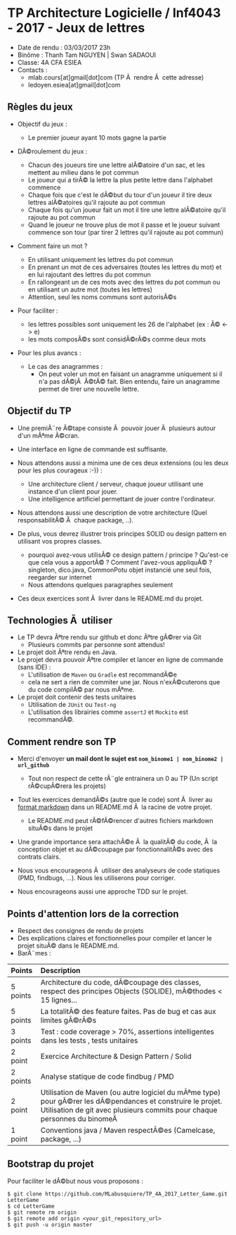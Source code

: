 # TP Architecture Logicielle / Inf4043 - 2017 - Jeux de lettres

- Date de rendu : 03/03/2017 23h
- Binôme : Thanh Tam NGUYEN | Swan SADAOUI
- Classe: 4A CFA ESIEA
- Contacts : 
  - mlab.cours[at]gmail[dot]com (TP Ã  rendre Ã  cette adresse)
  - ledoyen.esiea[at]gmail[dot]com

## Règles du jeux 

- Objectif du jeux :
  - Le premier joueur ayant 10 mots gagne la partie

- DÃ©roulement du jeux :
  - Chacun des joueurs tire une lettre alÃ©atoire d'un sac, et les mettent au milieu dans le pot commun
  - Le joueur qui a tirÃ© la lettre la plus petite lettre dans l'alphabet commence
  - Chaque fois que c'est le dÃ©but du tour d'un joueur il tire deux lettres alÃ©atoires qu'il rajoute au pot commun
  - Chaque fois qu'un joueur fait un mot il tire une lettre alÃ©atoire qu'il rajoute au pot commun
  - Quand le joueur ne trouve plus de mot il passe et le joueur suivant commence son tour (par tirer 2 lettres qu'il rajoute au pot commun)

- Comment faire un mot ?
  - En utilisant uniquement les lettres du pot commun
  - En prenant un mot de ces adversaires (toutes les lettres du mot) et en lui rajoutant des lettres du pot commun
  - En rallongeant un de ces mots avec des lettres du pot commun ou en utilisant un autre mot (toutes les lettres)
  - Attention, seul les noms communs sont autorisÃ©s

- Pour faciliter :
  - les lettres possibles sont uniquement les 26 de l'alphabet (ex : Ã© <-> e)
  - les mots composÃ©s sont considÃ©rÃ©s comme deux mots

- Pour les plus avancs :
  - Le cas des anagrammes :
    - On peut voler un mot en faisant un anagramme uniquement si il n'a pas dÃ©jÃ  Ã©tÃ© fait. Bien entendu, faire un anagramme permet de tirer une nouvelle lettre.

## Objectif du TP

- Une premiÃ¨re Ã©tape consiste Ã  pouvoir jouer Ã  plusieurs autour d'un mÃªme Ã©cran.
- Une interface en ligne de commande est suffisante.
- Nous attendons aussi a minima une de ces deux extensions (ou les deux pour les plus courageux :-)) :
  - Une architecture client / serveur, chaque joueur utilisant une instance d'un client pour jouer.
  - Une intelligence artificiel permettant de jouer contre l'ordinateur.
- Nous attendons aussi une description de votre architecture (Quel responsabilitÃ© Ã  chaque package, ..).
  
- De plus, vous devrez illustrer trois principes SOLID ou design pattern en utilisant vos propres classes. 
  - pourquoi avez-vous utilisÃ© ce design pattern / principe ? Qu'est-ce que cela vous a apportÃ© ? Comment l'avez-vous appliquÃ© ?
  singleton, dico.java, CommonPotu
  objet instancié une seul fois, reegarder sur internet
  - Nous attendons quelques paragraphes seulement
- Ces deux exercices sont Ã  livrer dans le README.md du projet.

## Technologies Ã  utiliser 

- Le TP devra Ãªtre rendu sur github et donc Ãªtre gÃ©rer via Git
  - Plusieurs commits par personne sont attendus! 
- Le projet doit Ãªtre rendu en Java. 
- Le projet devra pouvoir Ãªtre compiler et lancer en ligne de commande (sans IDE) :
  - L'utilisation de `Maven` ou `Gradle` est recommandÃ©e 
  - cela ne sert a rien de commiter une jar. Nous n'exÃ©cuterons que du code compilÃ© par nous mÃªme.
- Le projet doit contenir des tests unitaires
  - Utilisation de `JUnit` ou `Test-ng`
  - L'utilisation des librairies comme `assertJ` et `Mockito` est recommandÃ©.

## Comment rendre son TP

- Merci d'envoyer **un mail dont le sujet est `nom_binome1 | nom_binome2 | url_github`**
  - Tout non respect de cette rÃ¨gle entrainera un 0 au TP (Un script rÃ©cupÃ©rera les projets)
- Tout les exercices demandÃ©s (autre que le code) sont Ã  livrer au [format markdown](https://guides.github.com/features/mastering-markdown/) dans un README.md Ã  la racine de votre projet.
  - Le README.md peut rÃ©fÃ©rencer d'autres fichiers markdown situÃ©s dans le projet 

- Une grande importance sera attachÃ©e Ã  la qualitÃ© du code, Ã  la conception objet et au dÃ©coupage par fonctionnalitÃ©s avec des contrats clairs. 
- Nous vous encourageons Ã  utiliser des analyseurs de code statiques (PMD, findbugs, ...). Nous les utiliserons pour corriger.
- Nous encourageons aussi une approche TDD sur le projet. 

## Points d'attention lors de la correction

- Respect des consignes de rendu de projets
- Des explications claires et fonctionnelles pour compiler et lancer le projet situÃ© dans le README.md. 
- BarÃ¨mes :

| Points | Description           | 
| :----- |:-------------| 
|5 points | Architecture du code, dÃ©coupage des classes, respect des principes Objects (SOLIDE), mÃ©thodes < 15 lignes... |
|5 points | La totalitÃ© des feature faites. Pas de bug et cas aux limites gÃ©rÃ©s  |
|3 points | Test : code coverage > 70%, assertions intelligentes dans les tests , tests unitaires |
|2 point  | Exercice Architecture & Design Pattern / Solid |
|2 points | Analyse statique de code findbug / PMD |
|2 point  | Utilisation de Maven (ou autre logiciel du mÃªme type) pour gÃ©rer les dÃ©pendances et construire le projet. Utilisation de git avec plusieurs commits pour chaque personnes du binomeÂ |
|1 point  | Conventions java / Maven respectÃ©es (Camelcase, package, ...) |

## Bootstrap du projet

Pour faciliter le dÃ©but nous vous proposons :

```
$ git clone https://github.com/MLabusquiere/TP_4A_2017_Letter_Game.git LetterGame
$ cd LetterGame
$ git remote rm origin
$ git remote add origin <your_git_repository_url>
$ git push -u origin master
```
